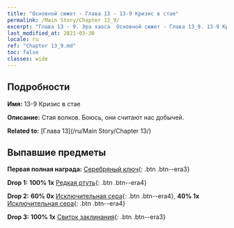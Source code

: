 ```yaml
---
title: "Основной сюжет - Глава 13 - 13-9 Кризис в стае"
permalink: /Main Story/Chapter 13_9/
excerpt: "Глава 13 - 9. Эра хаоса  Основной сюжет - Глава 13_9. 13-9 Кризис в стае"
last_modified_at: 2021-03-30
locale: ru
ref: "Chapter 13_9.md"
toc: false
classes: wide
---
```


## Подробности

 **Имя:** 13-9 Кризис в стае

 **Описание:** Стая волков. Боюсь, они считают нас добычей.

 **Related to:** [Глава 13](/ru/Main Story/Chapter 13/)

## Выпавшие предметы

 **Первая полная награда:** [Серебряный ключ](/ru/Items/con_693/){: .btn .btn--era3}

 **Drop 1:** **100% 1x** [Редкая ртуть](/ru/Items/mat_42/){: .btn .btn--era4}

 **Drop 2:** **60% 0x** [Исключительная сера](/ru/Items/mat_36/){: .btn .btn--era4}, **40% 1x** [Исключительная сера](/ru/Items/mat_36/){: .btn .btn--era4}

 **Drop 3:** **100% 1x** [Свиток заклинания](/ru/Items/con_694/){: .btn .btn--era3}

